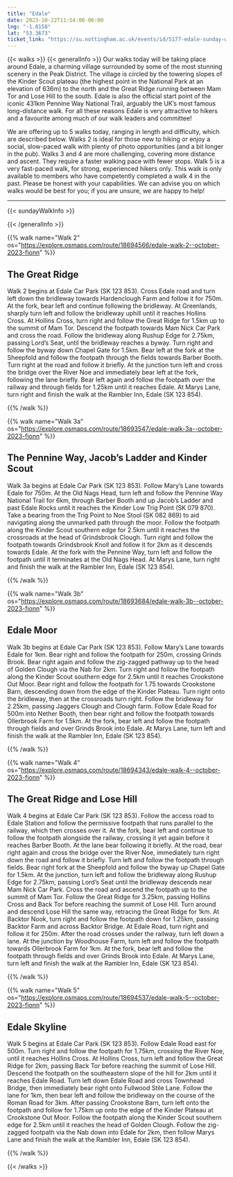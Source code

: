 ```yaml
---
title: "Edale"
date: 2023-10-22T11:54:00-06:00
lng: "-1.8158"
lat: "53.3673"
ticket_link: "https://su.nottingham.ac.uk/events/id/5177-edale-sunday-walk"
---
```


{{< walks >}}
{{< generalInfo >}}
Our walks today will be taking place around Edale, a charming village surrounded by some of
the most stunning scenery in the Peak District. The village is circled by the towering slopes of
the Kinder Scout plateau (the highest point in the National Park at an elevation of 636m) to
the north and the Great Ridge running between Mam Tor and Lose Hill to the south. Edale is
also the official start point of the iconic 431km Pennine Way National Trail, arguably the
UK’s most famous long-distance walk. For all these reasons Edale is very attractive to hikers
and a favourite among much of our walk leaders and committee!

We are offering up to 5 walks today, ranging in length and difficulty, which are described below.
Walks 2 is ideal for those new to hiking or enjoy a social, slow-paced walk with plenty of photo
opportunities (and a bit longer in the pub).
Walks 3 and 4 are more challenging, covering more distance and ascent. They require a faster walking pace
with fewer stops.
Walk 5 is a very fast-paced walk, for strong, experienced hikers only. This walk is only available to
members who have competently completed a walk 4 in the past.
Please be honest with your capabilities. We can advise you on which walks would be best for you; if you
are unsure, we are happy to help!
<hr>
{{< sundayWalkInfo >}}

{{< /generalInfo >}}

{{% walk name="Walk 2" os="https://explore.osmaps.com/route/18694566/edale-walk-2--october-2023-fionn" %}}

## The Great Ridge

Walk 2 begins at Edale Car Park (SK 123 853). Cross Edale road
and turn left down the bridleway towards Hardenclough Farm and
follow it for 750m. At the fork, bear left and continue following the
bridleway. At Greenlands, sharply turn left and follow the bridleway
uphill until it reaches Hollins Cross. At Hollins Cross, turn right and
follow the Great Ridge for 1.5km up to the summit of Mam Tor.
Descend the footpath towards Mam Nick Car Park and cross the
road. Follow the bridleway along Rushup Edge for 2.75km, passing
Lord’s Seat, until the bridleway reaches a byway. Turn right and
follow the byway down Chapel Gate for 1.5km. Bear left at the fork
at the Sheepfold and follow the footpath through the fields towards
Barber Booth. Turn right at the road and follow it briefly. At the
junction turn left and cross the bridge over the River Noe and
immediately bear left at the fork, following the lane briefly. Bear left
again and follow the footpath over the railway and through fields for
1.25km until it reaches Edale. At Marys Lane, turn right and finish
the walk at the Rambler Inn, Edale (SK 123 854).

{{% /walk %}}

{{% walk name="Walk 3a" os="https://explore.osmaps.com/route/18693547/edale-walk-3a--october-2023-fionn" %}}

## The Pennine Way, Jacob’s Ladder and Kinder Scout

Walk 3a begins at Edale Car Park (SK 123 853). Follow Mary’s Lane
towards Edale for 750m. At the Old Nags Head, turn left and follow
the Pennine Way National Trail for 6km, through Barber Booth and
up Jacob’s Ladder and past Edale Rocks until it reaches the Kinder
Low Trig Point (SK 079 870). Take a bearing from the Trig Point to
Noe Stool (SK 082 869) to aid navigating along the unmarked path
through the moor. Follow the footpath along the Kinder Scout
southern edge for 2.5km until it reaches the crossroads at the head
of Grindsbrook Clough. Turn right and follow the footpath towards
Grindsbrook Knoll and follow it for 2km as it descends towards
Edale. At the fork with the Pennine Way, turn left and follow the
footpath until it terminates at the Old Nags Head. At Marys Lane,
turn right and finish the walk at the Rambler Inn, Edale (SK 123
854).

{{% /walk %}}

{{% walk name="Walk 3b" os="https://explore.osmaps.com/route/18693684/edale-walk-3b--october-2023-fionn" %}}

## Edale Moor

Walk 3b begins at Edale Car Park (SK 123 853). Follow Mary’s Lane
towards Edale for 1km. Bear right and follow the footpath for 250m,
crossing Grinds Brook. Bear right again and follow the zig-zagged
pathway up to the head of Golden Clough via the Nab for 2km.
Turn right and follow the footpath along the Kinder Scout southern
edge for 2.5km until it reaches Crookstone Out Moor. Bear right
and follow the footpath for 1.75 towards Crookstone Barn,
descending down from the edge of the Kinder Plateau. Turn right
onto the bridleway, then at the crossroads turn right. Follow the
bridleway for 2.25km, passing Jaggers Clough and Clough farm.
Follow Edale Road for 500m into Nether Booth, then bear right and
follow the footpath towards Ollerbrook Farm for 1.5km. At the
fork, bear left and follow the footpath through fields and over
Grinds Brook into Edale. At Marys Lane, turn left and finish the walk
at the Rambler Inn, Edale (SK 123 854).

{{% /walk %}}

{{% walk name="Walk 4" os="https://explore.osmaps.com/route/18694343/edale-walk-4--october-2023-fionn" %}}

## The Great Ridge and Lose Hill

Walk 4 begins at Edale Car Park (SK 123 853). Follow the access
road to Edale Station and follow the permissive footpath that runs
parallel to the railway, which then crosses over it. At the fork, bear
left and continue to follow the footpath alongside the railway,
crossing it yet again before it reaches Barber Booth. At the lane
bear following it briefly. At the road, bear right again and cross the
bridge over the River Noe, immediately turn right down the road
and follow it briefly. Turn left and follow the footpath through fields.
Bear right fork at the Sheepfold and follow the byway up Chapel
Gate for 1.5km. At the junction, turn left and follow the bridleway
along Rushup Edge for 2.75km, passing Lord’s Seat until the
bridleway descends near Mam Nick Car Park. Cross the road and
ascend the footpath up to the summit of Mam Tor. Follow the
Great Ridge for 3.25km, passing Hollins Cross and Back Tor before
reaching the summit of Lose Hill. Turn around and descend Lose
Hill the same way, retracing the Great Ridge for 1km. At Backtor
Nook, turn right and follow the footpath down for 1.25km, passing
Backtor Farm and across Backtor Bridge. At Edale Road, turn right
and follow it for 250m. After the road crosses under the railway,
turn left down a lane. At the junction by Woodhouse Farm, turn left
and follow the footpath towards Ollerbrook Farm for 1km. At the
fork, bear left and follow the footpath through fields and over
Grinds Brook into Edale. At Marys Lane, turn left and finish the walk
at the Rambler Inn, Edale (SK 123 854).

{{% /walk %}}

{{% walk name="Walk 5" os="https://explore.osmaps.com/route/18694537/edale-walk-5--october-2023-fionn" %}}

## Edale Skyline

Walk 5 begins at Edale Car Park (SK 123 853). Follow Edale Road
east for 500m. Turn right and follow the footpath for 1.75km,
crossing the River Noe, until it reaches Hollins Cross. At Hollins
Cross, turn left and follow the Great Ridge for 2km, passing Back
Tor before reaching the summit of Lose Hill. Descend the footpath
on the southeastern slope of the hill for 2km until it reaches Edale
Road. Turn left down Edale Road and cross Townhead Bridge, then
immediately bear right onto Fullwood Stile Lane. Follow the lane for
1km, then bear left and follow the bridleway on the course of the
Roman Road for 3km. After passing Crookstone Barn, turn left
onto the footpath and follow for 1.75km up onto the edge of the
Kinder Plateau at Crookstone Out Moor. Follow the footpath along
the Kinder Scout southern edge for 2.5km until it reaches the head
of Golden Clough. Follow the zig-zagged footpath via the Nab down
into Edale for 2km, then follow Marys Lane and finish the walk at
the Rambler Inn, Edale (SK 123 854).

{{% /walk %}}

{{< /walks >}}